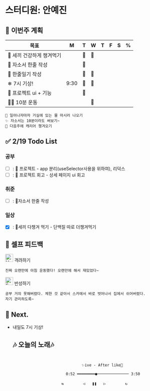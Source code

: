 # 스터디원: 안예진

## 🚀 이번주 계획
 
| 목표                            | M   | T   | W   | T   | F   | S   | %   |
| ------------------------------- | --- | --- | --- | --- | --- | --- | --- |
| 🥓 세끼 건강하게 챙겨먹기        |   |  🍓 | 🍓  |   |   |   |  |
| 🍒 자소서 한줄 작성             |   | 🍓  |   |    |   |    |   |
| 🎀 한줄일기 작성                |   |  🍓 |  🍓 |   |   |   |   |
| ❄ 7시 기상!                  | 9:30  |  🍓 | 🍓  |   |   |   |   |
| 🌲 프로젝트 ui + 기능           |   | 🍓  |   |   |   |   |   |
| 🤹‍♀️ 10분 운동                   |   |   | 🍓  |   |   |   |   |

```text
📌 일어나자마자 거실에 있는 물 마시러 나오기
✨ 자소서는 10분이라도 써보기~
👜 다음주에 캐리어 챙겨오기
```

## ✅ 2/19 Todo List 

### 공부
- [ ] : 🌳 프로젝트 - app 분리(useSelector사용을 위하여), 리덕스
- [ ] : 🔅 프로젝트 회고 - 상세 페이지 ui 회고

### 취준
- [ ] : 🍒자소서 한줄 작성 
### 일상
- [x] : 🥓세끼 다챙겨 먹기 - 단백질 따로 더챙겨먹기

## 🎉 셀프 피드백

<img src="https://raw.githubusercontent.com/Tarikul-Islam-Anik/Animated-Fluent-Emojis/master/Emojis/Smilies/Hugging%20Face.png" alt="Hugging Face" width="25" height="25"> 격려하기</img>

```text
진짜 오랜만에 아침 운동했다! 오랜만에 해서 재밌었다~
```

<img src="https://raw.githubusercontent.com/Tarikul-Islam-Anik/Animated-Fluent-Emojis/master/Emojis/Smilies/Face%20with%20Monocle.png" alt="Face with Monocle" width="25" height="25"> 반성하기</img>
```text
공부 거의 못해버렸다. 체한 것 같아서 스카에서 바로 벗어나서 집에서 쉬어버렸다.
자기 관리하도록~
```
## 🌱 Next.
- 내일도 7시 기상!

  ## 🎶 오늘의 노래🎶
```


                                  ✨ive - After like🎀

                           0:52 ━━━━━━━━●────────────── 3:50

                         ⇆ㅤㅤㅤㅤㅤ ◁ㅤㅤ❚❚ㅤㅤ▷ ㅤㅤㅤㅤㅤ↻


```
